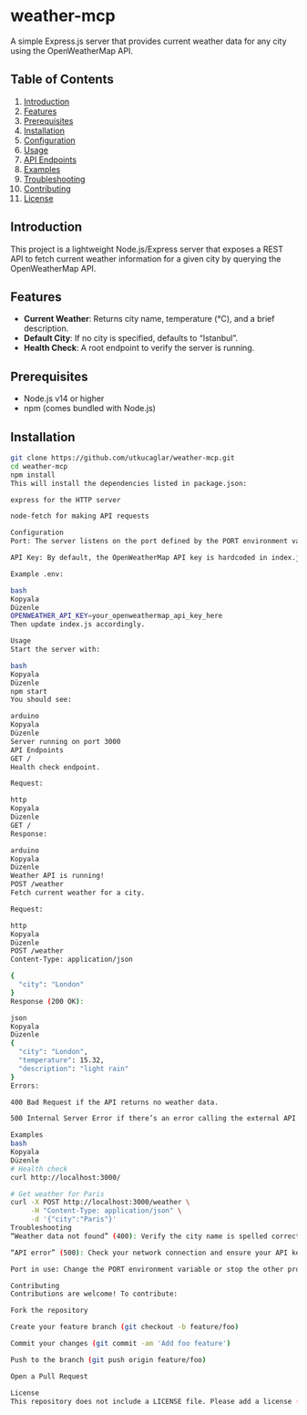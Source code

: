 # weather-mcp

A simple Express.js server that provides current weather data for any city using the OpenWeatherMap API.

## Table of Contents

1. [Introduction](#introduction)  
2. [Features](#features)  
3. [Prerequisites](#prerequisites)  
4. [Installation](#installation)  
5. [Configuration](#configuration)  
6. [Usage](#usage)  
7. [API Endpoints](#api-endpoints)  
8. [Examples](#examples)  
9. [Troubleshooting](#troubleshooting)  
10. [Contributing](#contributing)  
11. [License](#license)  

## Introduction

This project is a lightweight Node.js/Express server that exposes a REST API to fetch current weather information for a given city by querying the OpenWeatherMap API.

## Features

- **Current Weather**: Returns city name, temperature (°C), and a brief description.  
- **Default City**: If no city is specified, defaults to “Istanbul”.  
- **Health Check**: A root endpoint to verify the server is running.  

## Prerequisites

- Node.js v14 or higher  
- npm (comes bundled with Node.js)  

## Installation

```bash
git clone https://github.com/utkucaglar/weather-mcp.git
cd weather-mcp
npm install
This will install the dependencies listed in package.json:

express for the HTTP server

node-fetch for making API requests

Configuration
Port: The server listens on the port defined by the PORT environment variable, defaulting to 3000.

API Key: By default, the OpenWeatherMap API key is hardcoded in index.js. For better security, create a .env file (listed in .gitignore) and replace the apiKey constant in index.js with process.env.OPENWEATHER_API_KEY.

Example .env:

bash
Kopyala
Düzenle
OPENWEATHER_API_KEY=your_openweathermap_api_key_here
Then update index.js accordingly.

Usage
Start the server with:

bash
Kopyala
Düzenle
npm start
You should see:

arduino
Kopyala
Düzenle
Server running on port 3000
API Endpoints
GET /
Health check endpoint.

Request:

http
Kopyala
Düzenle
GET /
Response:

arduino
Kopyala
Düzenle
Weather API is running!
POST /weather
Fetch current weather for a city.

Request:

http
Kopyala
Düzenle
POST /weather
Content-Type: application/json

{
  "city": "London"
}
Response (200 OK):

json
Kopyala
Düzenle
{
  "city": "London",
  "temperature": 15.32,
  "description": "light rain"
}
Errors:

400 Bad Request if the API returns no weather data.

500 Internal Server Error if there’s an error calling the external API.

Examples
bash
Kopyala
Düzenle
# Health check
curl http://localhost:3000/

# Get weather for Paris
curl -X POST http://localhost:3000/weather \
     -H "Content-Type: application/json" \
     -d '{"city":"Paris"}'
Troubleshooting
“Weather data not found” (400): Verify the city name is spelled correctly.

“API error” (500): Check your network connection and ensure your API key is valid.

Port in use: Change the PORT environment variable or stop the other process.

Contributing
Contributions are welcome! To contribute:

Fork the repository

Create your feature branch (git checkout -b feature/foo)

Commit your changes (git commit -am 'Add foo feature')

Push to the branch (git push origin feature/foo)

Open a Pull Request

License
This repository does not include a LICENSE file. Please add a license (e.g., MIT, Apache-2.0) to specify usage terms.
